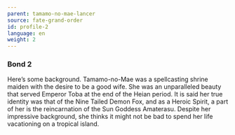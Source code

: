 ```yaml
---
parent: tamamo-no-mae-lancer
source: fate-grand-order
id: profile-2
language: en
weight: 2
---
```


### Bond 2

Here’s some background.
Tamamo-no-Mae was a spellcasting shrine maiden with the desire to be a good wife.
She was an unparalleled beauty that served Emperor Toba at the end of the Heian period.
It is said her true identity was that of the Nine Tailed Demon Fox, and as a Heroic Spirit, a part of her is the reincarnation of the Sun Goddess Amaterasu.
Despite her impressive background, she thinks it might not be bad to spend her life vacationing on a tropical island.
